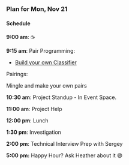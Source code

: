 ### Plan for Mon, Nov 21

#### Schedule

**9:00 am**: :coffee:

**9:15 am**: Pair Programming:  
  * [Build your own Classifier](pair-decision_stumps.md)   

Pairings:  

Mingle and make your own pairs

**10:30 am**: Project Standup - In Event Space.

**11:00 am**: Project Help

**12:00 pm**: Lunch

**1:30 pm**: Investigation

**2:00 pm**: Technical Interview Prep with Sergey

**5:00 pm:** Happy Hour?  Ask Heather about it :smile:
